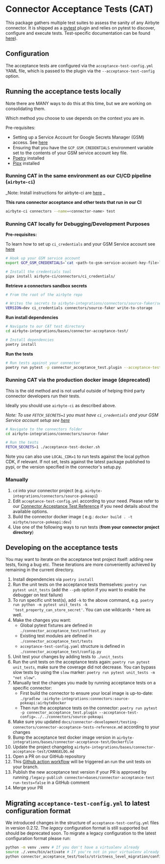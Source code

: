# Connector Acceptance Tests (CAT)
This package gathers multiple test suites to assess the sanity of any Airbyte connector.
It is shipped as a [pytest](https://docs.pytest.org/en/7.1.x/) plugin and relies on pytest to discover, configure and execute tests.
Test-specific documentation can be found [here](https://docs.airbyte.com/connector-development/testing-connectors/connector-acceptance-tests-reference/)).

## Configuration
The acceptance tests are configured via the `acceptance-test-config.yml` YAML file, which is passed to the plugin via the `--acceptance-test-config` option.

## Running the acceptance tests locally
Note there are MANY ways to do this at this time, but we are working on consolidating them.

Which method you choose to use depends on the context you are in.

Pre-requisites:
- Setting up a Service Account for Google Secrets Manager (GSM) access. See [here](https://github.com/airbytehq/airbyte/blob/master/airbyte-ci/connectors/ci_credentials/README.md)
- Ensuring that you have the `GCP_GSM_CREDENTIALS` environment variable set to the contents of your GSM service account key file.
- [Poetry](https://python-poetry.org/docs/#installation) installed
- [Pipx](https://pypa.github.io/pipx/installation/) installed

### Running CAT in the same environment as our CI/CD pipeline (`airbyte-ci`)

_Note: Install instructions for airbyte-ci are [here](https://github.com/airbytehq/airbyte/blob/master/airbyte-ci/connectors/pipelines/README.md) _

**This runs connector acceptance and other tests that run in our CI**
```bash
airbyte-ci connectors --name=<connector-name> test
```

### Running CAT locally for Debugging/Development Purposes

**Pre-requisites:**

To learn how to set up `ci_credentials` and your GSM Service account see [here](https://github.com/airbytehq/airbyte/blob/master/airbyte-ci/connectors/ci_credentials/README.md)

```bash
# Hook up your GSM service account
export GCP_GSM_CREDENTIALS=`cat <path-to-gsm-service-account-key-file>`

# Install the credentials tool
pipx install airbyte-ci/connectors/ci_credentials/
```

**Retrieve a connectors sandbox secrets**

```bash
# From the root of the airbyte repo

# Writes the secrets to airbyte-integrations/connectors/source-faker/secrets
VERSION=dev ci_credentials connectors/source-faker write-to-storage
```

**Run install dependencies**

```bash
# Navigate to our CAT test directory
cd airbyte-integrations/bases/connector-acceptance-test/

# Install dependencies
poetry install
```

**Run the tests**

```bash
# Run tests against your connector
poetry run pytest -p connector_acceptance_test.plugin --acceptance-test-config=../../connectors/source-faker --pdb
```

### Running CAT via the production docker image (deprecated)
This is the old method and is not useful outside of helping third party connector developers run their tests.

Ideally you should use `airbyte-ci` as described above.

_Note: To use `FETCH_SECRETS=1` you must have `ci_credentials` and your GSM Service account setup see [here](https://github.com/airbytehq/airbyte/blob/master/airbyte-ci/connectors/ci_credentials/README.md)_


```bash
# Navigate to the connectors folder
cd airbyte-integrations/connectors/source-faker

# Run the tests
FETCH_SECRETS=1 ./acceptance-test-docker.sh
```

Note you can also use `LOCAL_CDK=1` to run tests against the local python CDK, if relevant. If not set, tests against the latest package published to pypi, or the version specified in the connector's setup.py.

### Manually
1. `cd` into your connector project (e.g. `airbyte-integrations/connectors/source-pokeapi`)
2. Edit `acceptance-test-config.yml` according to your need. Please refer to our [Connector Acceptance Test Reference](https://docs.airbyte.com/connector-development/testing-connectors/connector-acceptance-tests-reference/) if you need details about the available options.
3. Build the connector docker image ( e.g.: `docker build . -t airbyte/source-pokeapi:dev`)
4. Use one of the following ways to run tests (**from your connector project directory**)


## Developing on the acceptance tests
You may want to iterate on the acceptance test project itself: adding new tests, fixing a bug etc.
These iterations are more conveniently achieved by remaining in the current directory.

1. Install dependencies via `poetry install`
2. Run the unit tests on the acceptance tests themselves: `poetry run pytest unit_tests` (add the `--pdb` option if you want to enable the debugger on test failure)
3. To run specific unit test(s), add `-k` to the above command, e.g. `poetry run python -m pytest unit_tests -k 'test_property_can_store_secret'`. You can use wildcards `*` here as well.
4. Make the changes you want:
    * Global pytest fixtures are defined in `./connector_acceptance_test/conftest.py`
    * Existing test modules are defined in `./connector_acceptance_test/tests`
    * `acceptance-test-config.yaml` structure is defined in `./connector_acceptance_test/config.py`
5. Unit test your changes by adding tests to `./unit_tests`
6. Run the unit tests on the acceptance tests again: `poetry run pytest unit_tests`, make sure the coverage did not decrease. You can bypass slow tests by using the `slow` marker: `poetry run pytest unit_tests -m "not slow"`.
7. Manually test the changes you made by running acceptance tests on a specific connector:
    * First build the connector to ensure your local image is up-to-date: `./gradlew :airbyte-integrations:connectors:source-pokeapi:airbyteDocker`
    * Then run the acceptance tests on the connector: `poetry run pytest -p connector_acceptance_test.plugin --acceptance-test-config=../../connectors/source-pokeapi`
8. Make sure you updated `docs/connector-development/testing-connectors/connector-acceptance-tests-reference.md` according to your changes
9. Bump the acceptance test docker image version in `airbyte-integrations/bases/connector-acceptance-test/Dockerfile`
10. Update the project changelog `airbyte-integrations/bases/connector-acceptance-test/CHANGELOG.md`
11. Open a PR on our GitHub repository
12. This [Github action workflow](https://github.com/airbytehq/airbyte/blob/master/.github/workflows/cat-tests.yml) will be triggered an run the unit tests on your branch.
13. Publish the new acceptance test version if your PR is approved by running `/legacy-publish connector=bases/connector-acceptance-test run-tests=false` in a GitHub comment
14. Merge your PR

## Migrating `acceptance-test-config.yml` to latest configuration format
We introduced changes in the structure of `acceptance-test-config.yml` files in version 0.2.12.
The *legacy* configuration format is still supported but should be deprecated soon.
To migrate a legacy configuration to the latest configuration format please run:

```bash
python -m venv .venv # If you don't have a virtualenv already
source ./.venv/bin/activate # If you're not in your virtualenv already
python connector_acceptance_test/tools/strictness_level_migration/config_migration.py ../../connectors/source-to-migrate/acceptance-test-config.yml
```
